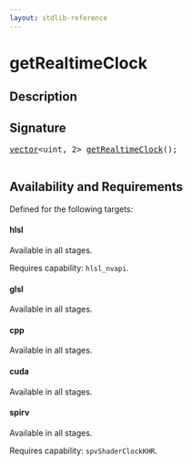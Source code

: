 ```yaml
---
layout: stdlib-reference
---
```


# getRealtimeClock

## Description





## Signature 

<pre>
<a href="/stdlib-reference/types/vector/index" class="code_type">vector</a>&lt;<span class="code_keyword">uint</span>, 2&gt; <a href="/stdlib-reference/global-decls/getRealtimeClock">getRealtimeClock</a>();

</pre>

## Availability and Requirements

Defined for the following targets:

#### hlsl
Available in all stages.

Requires capability: `hlsl_nvapi`.
#### glsl
Available in all stages.

#### cpp
Available in all stages.

#### cuda
Available in all stages.

#### spirv
Available in all stages.

Requires capability: `spvShaderClockKHR`.


